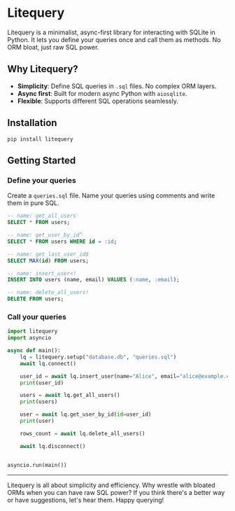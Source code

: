 # Litequery

Litequery is a minimalist, async-first library for interacting with SQLite in
Python. It lets you define your queries once and call them as methods. No ORM
bloat, just raw SQL power.

## Why Litequery?

- **Simplicity**: Define SQL queries in `.sql` files. No complex ORM layers.
- **Async first**: Built for modern async Python with `aiosqlite`.
- **Flexible**: Supports different SQL operations seamlessly.

## Installation

```
pip install litequery
```

## Getting Started

### Define your queries

Create a `queries.sql` file. Name your queries using comments and write them in
pure SQL.

```sql
-- name: get_all_users
SELECT * FROM users;

-- name: get_user_by_id^
SELECT * FROM users WHERE id = :id;

-- name: get_last_user_id$
SELECT MAX(id) FROM users;

-- name: insert_user<!
INSERT INTO users (name, email) VALUES (:name, :email);

-- name: delete_all_users!
DELETE FROM users;
```

### Call your queries

```python
import litequery
import asyncio

async def main():
    lq = litequery.setup("database.db", "queries.sql")
    await lq.connect()

    user_id = await lq.insert_user(name="Alice", email="alice@example.com")
    print(user_id)

    users = await lq.get_all_users()
    print(users)

    user = await lq.get_user_by_id(id=user_id)
    print(user)

    rows_count = await lq.delete_all_users()

    await lq.disconnect()


asyncio.run(main())
```

---

Litequery is all about simplicity and efficiency. Why wrestle with bloated ORMs
when you can have raw SQL power? If you think there's a better way or have
suggestions, let's hear them. Happy querying!
